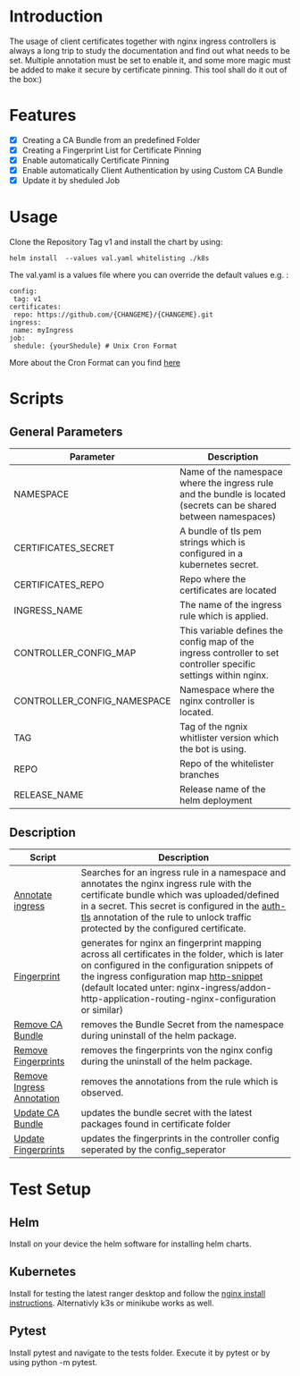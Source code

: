 # Introduction

The usage of client certificates together with nginx ingress controllers is always a long trip to study the documentation and find out what needs to be set. Multiple annotation must be set to enable it, and some more magic must be added to make it secure by certificate pinning. This tool shall do it out of the box:) 

# Features

- [x] Creating a CA Bundle from an predefined Folder
- [x] Creating a Fingerprint List for Certificate Pinning
- [x] Enable automatically Certificate Pinning
- [x] Enable automatically Client Authentication by using Custom CA Bundle
- [x] Update it by sheduled Job

# Usage

Clone the Repository Tag v1 and install the chart by using:

```
helm install  --values val.yaml whitelisting ./k8s
```

The val.yaml is a values file where you can override the default values e.g. : 

```
config:
 tag: v1
certificates:
 repo: https://github.com/{CHANGEME}/{CHANGEME}.git
ingress:
 name: myIngress
job:
 shedule: {yourShedule} # Unix Cron Format
```
More about the Cron Format can you find [here](https://en.wikipedia.org/wiki/Cron) 

# Scripts

## General Parameters

|Parameter|Description|
|---------|--------------|
|NAMESPACE|Name of the namespace where the ingress rule and the bundle is located (secrets can be shared between namespaces)|
|CERTIFICATES_SECRET | A bundle of tls pem strings which is configured in a kubernetes secret. |
|CERTIFICATES_REPO| Repo where the certificates are located|
|INGRESS_NAME| The name of the ingress rule which is applied.|
|CONTROLLER_CONFIG_MAP| This variable defines the config map of the ingress controller to set controller specific settings within nginx. |
|CONTROLLER_CONFIG_NAMESPACE| Namespace where the nginx controller is located. |
|TAG| Tag of the ngnix whitlister version which the bot is using.|
|REPO| Repo of the whitelister branches|
|RELEASE_NAME| Release name of the helm deployment |

## Description

|Script|Description|
|----------|----------|
|[Annotate ingress](./annotateIngress.py) | Searches for an ingress rule in a namespace and annotates the nginx ingress rule with the certificate bundle which was uploaded/defined in a secret. This secret is configured in the [auth-tls](https://github.com/kubernetes/ingress-nginx/blob/main/docs/user-guide/nginx-configuration/annotations.md#client-certificate-authentication) annotation of the rule to unlock traffic protected by the configured certificate.|
|[Fingerprint](fingerprints.sh)| generates for nginx an fingerprint mapping across all certificates in the folder, which is later on configured in the configuration snippets of the ingress configuration map [http-snippet](https://kubernetes.github.io/ingress-nginx/user-guide/nginx-configuration/configmap/#http-snippet) (default located unter: nginx-ingress/addon-http-application-routing-nginx-configuration or similar)|
|[Remove CA Bundle](removeCaBundle.py)| removes the Bundle Secret from the namespace during uninstall of the helm package.|
|[Remove Fingerprints](removeFingerprints.py)| removes the fingerprints von the nginx config during the uninstall of the helm package.|
|[Remove Ingress Annotation](removeIngressAnnotation.py)| removes the annotations from the rule which is observed.|
|[Update CA Bundle](updateCaBundle.py)| updates the bundle secret with the latest packages found in certificate folder|
|[Update Fingerprints](updateFingerprints.py)| updates the fingerprints in the controller config seperated by the config_seperator|


# Test Setup 

## Helm

Install on your device the helm software for installing helm charts.

## Kubernetes 

Install for testing the latest ranger desktop and follow the [nginx install instructions](https://docs.rancherdesktop.io/how-to-guides/setup-NGINX-Ingress-Controller/). Alternativly k3s or minikube works as well.

## Pytest

Install pytest and navigate to the tests folder. Execute it by pytest or by using python -m pytest.

